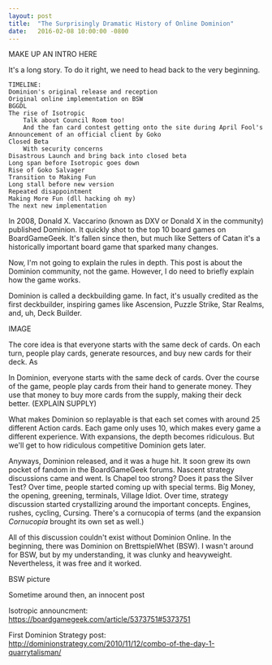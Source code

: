 ```yaml
---
layout: post
title:  "The Surprisingly Dramatic History of Online Dominion"
date:   2016-02-08 10:00:00 -0800
---
```


MAKE UP AN INTRO HERE

It's a long story. To do it right, we need to head back to the very beginning.


    TIMELINE:
    Dominion's original release and reception
    Original online implementation on BSW
    BGGDL
    The rise of Isotropic
        Talk about Council Room too!
        And the fan card contest getting onto the site during April Fool's
    Announcement of an official client by Goko
    Closed Beta
        With security concerns
    Disastrous Launch and bring back into closed beta
    Long span before Isotropic goes down
    Rise of Goko Salvager
    Transition to Making Fun
    Long stall before new version
    Repeated disappointment
    Making More Fun (dll hacking oh my)
    The next new implementation

In 2008, Donald X. Vaccarino (known as DXV or Donald X in the community)
published Dominion. It quickly shot to the top 10 board games on BoardGameGeek.
It's fallen since then, but much like Setters of Catan it's a historically
important board game that sparked many changes.

Now, I'm not going to explain the rules in depth. This post is about
the Dominion community, not the game. However, I do need to briefly explain how
the game works.

Dominion is called a deckbuilding game. In fact, it's usually credited as the
first deckbuilder, inspiring games like Ascension, Puzzle Strike, Star Realms,
and, uh, Deck Builder.

IMAGE

The core idea is that everyone starts with the same deck of cards. On each turn,
people play cards, generate resources, and buy new cards for their deck. As

In Dominion, everyone starts with the same deck of cards. Over the course of the
game, people play cards from their hand to generate money. They use that money
to buy more cards from the supply, making their deck better. (EXPLAIN SUPPLY)

What makes Dominion so replayable is that each set comes with around 25
different Action cards. Each game only uses 10, which makes every game a different
experience. With expansions, the depth becomes ridiculous. But we'll get to
how ridiculous competitive Dominion gets later.

Anyways, Dominion released, and it was a huge hit. It soon grew its own pocket
of fandom in the BoardGameGeek forums. Nascent strategy discussions came and went.
Is Chapel too strong? Does it pass the Silver Test? Over time, people started
coming up with special terms. Big Money, the opening, greening, terminals, Village
Idiot. Over time, strategy discussion started crystallizing around the important
concepts. Engines, rushes, cycling, Cursing. There's a cornucopia of terms (and
the expansion *Cornucopia* brought its own set as well.)

All of this discussion couldn't exist without Dominion Online. In the beginning,
there was Dominion on BrettspielWhet (BSW). I wasn't around for BSW, but by
my understanding, it was clunky and heavyweight. Nevertheless, it was free and
it worked.

BSW picture

Sometime around then, an innocent post

Isotropic announcment: https://boardgamegeek.com/article/5373751#5373751

First Dominion Strategy post: http://dominionstrategy.com/2010/11/12/combo-of-the-day-1-quarrytalisman/
